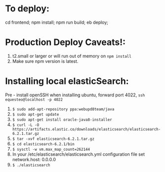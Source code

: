 # To deploy:
cd frontend;
npm install;
npm run build;
eb deploy;


# Production Deploy Caveats!:
1. t2.small or larger or will run out of memory on `npm install`
2. Make sure npm version is latest.


# Installing local elasticSearch:
Pre - install openSSH when installing ubuntu, forward port 4022, `ssh equesteo@localhost -p 4022`
1. `$ sudo add-apt-repository ppa:webupd8team/java`
2. `$ sudo apt-get update`
3. `$ sudo apt-get install oracle-java8-installer`
4. `$ curl -L -O https://artifacts.elastic.co/downloads/elasticsearch/elasticsearch-6.2.1.tar.gz`
5. `$ tar -xvf elasticsearch-6.2.1.tar.gz`
6. `$ cd elasticsearch-6.2.1/bin`
7. `$ sysctl -w vm.max_map_count=262144`
8. In your /etc/elasticsearch/elasticsearch.yml configuration file set network.host: 0.0.0.0
9. `$ ./elasticsearch`
